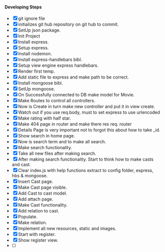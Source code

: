 

#### Developing Steps 

 - [X] git ignore file
 - [X] initializes git hub repository on git hub to commit.
 - [X] SetUp json package.
 - [X] Init Project 
 - [X] Install express.
 - [X] Setup express.
 - [X] Install nodemon.
 - [X] Install express-handlebars bibl.
 - [X] Setup view engine express handlebars. 
 - [X] Render first temp. 
 - [X] Add static file to express and make path to be correct. 
 - [X] Install mongoose bibl.
 - [X] SetUp mongoose.
 - [X] On Successfully connected to DB make model for Movie.
 - [X] Make Routes to control all controllers.
 - [X] Now is Create in turn make new controller and put it in view create.
 - [X] Watch out if you use req.body, must to set express to use urlencoded
 - [X] Make rating with half star. 
 - [X] Make 404 page in router and make there res req. router
 - [X] Details Page is very important not to forgot this about how to take _id.
 - [X] Show search in home page. 
 - [X] Now is search term and to make all search. 
 - [X] Make search functionality.
 - [X] Take all new files after making search. 
 - [X] After making search functionality. Start to think how to make casts and cast.
 - [X] Clear index.js with help functions extract to config folder, express, hbs & mongoose. 
 - [X] Insert Cast page. 
 - [X] Make Cast page visible. 
 - [X] Add Cast to cast model.
 - [X] Add attach page.
 - [X] Make Cast functionality.
 - [X] Add relation to cast.
 - [X] Populate.
 - [X] Make relation.
 - [X] Implement all new resources, static and images.
 - [X] Start with register.
 - [X] Show register view.
 - [ ] 